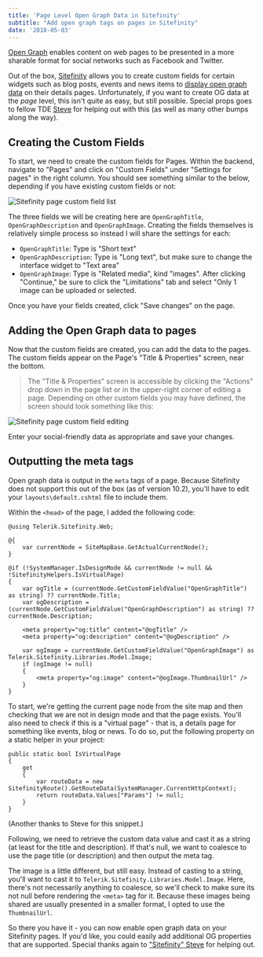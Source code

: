 ```yaml
---
title: 'Page Level Open Graph Data in Sitefinity'
subtitle: "Add open graph tags on pages in Sitefinity"
date: '2018-05-03'
---
```


[Open Graph](http://ogp.me/) enables content on web pages to be presented in a more sharable format for
social networks such as Facebook and Twitter.

Out of the box, [Sitefinity](https://www.sitefinity.com/) allows you to create custom fields for certain widgets such as blog posts, events and news items to [display open graph data](https://docs.sitefinity.com/open-graph-settings) on their details pages. Unfortunately, if you want to create OG data at the _page_ level, this isn't quite as easy, but still possible. Special props goes to fellow TDE [Steve](https://www.sitefinitysteve.com/) for helping out with this (as well as many other bumps along the way).

## Creating the Custom Fields

To start, we need to create the custom fields for Pages. Within the backend, navigate to "Pages" and click on "Custom Fields" under "Settings for pages" in the right column. You should see something similar to the below, depending if you have existing custom fields or not:

![Sitefinity page custom field list](/img/blog/sitefinity/sitefinity-page-custom-fields-list.png)

The three fields we will be creating here are `OpenGraphTitle`, `OpenGraphDescription` and `OpenGraphImage`. Creating the fields themselves is relatively simple process so instead I will share the settings for each:

- `OpenGraphTitle`: Type is "Short text"
- `OpenGraphDescription`: Type is "Long text", but make sure to change the interface widget to "Text area"
- `OpenGraphImage`: Type is "Related media", kind "images". After clicking "Continue," be sure to click the "Limitations" tab and select "Only 1 image can be uploaded or selected.

Once you have your fields created, click "Save changes" on the page.

## Adding the Open Graph data to pages

Now that the custom fields are created, you can add the data to the pages. The custom fields appear on the Page's "Title & Properties" screen, near the bottom.

> The "Title & Properties" screen is accessible by clicking the "Actions" drop down in the page list or in the upper-right corner of editing a page. Depending on other custom fields you may have defined, the screen should look something like this:

![Sitefinity page custom field editing](/img/blog/sitefinity/sitefinity-page-custom-fields-editor.png)

Enter your social-friendly data as appropriate and save your changes.

## Outputting the meta tags

Open graph data is output in the `meta` tags of a page. Because Sitefinity does not support this out of the box (as of version 10.2), you'll have to edit your `layouts\default.cshtml` file to include them.

Within the `<head>` of the page, I added the following code:

```
@using Telerik.Sitefinity.Web;

@{
    var currentNode = SiteMapBase.GetActualCurrentNode();
}

@if (!SystemManager.IsDesignMode && currentNode != null && !SitefinityHelpers.IsVirtualPage)
{
    var ogTitle = (currentNode.GetCustomFieldValue("OpenGraphTitle") as string) ?? currentNode.Title;
    var ogDescription = (currentNode.GetCustomFieldValue("OpenGraphDescription") as string) ?? currentNode.Description;

    <meta property="og:title" content="@ogTitle" />
    <meta property="og:description" content="@ogDescription" />

    var ogImage = currentNode.GetCustomFieldValue("OpenGraphImage") as Telerik.Sitefinity.Libraries.Model.Image;
    if (ogImage != null)
    {
        <meta property="og:image" content="@ogImage.ThumbnailUrl" />
    }
}
```

To start, we're getting the current page node from the site map and then checking that we are not in design mode and that the page exists.
You'll also need to check if this is a "virtual page" - that is, a details page for something like events, blog or news. To do so, put the following property on a static helper in your project:

```
public static bool IsVirtualPage
{
    get
    {
        var routeData = new SitefinityRoute().GetRouteData(SystemManager.CurrentHttpContext);
        return routeData.Values["Params"] != null;
    }
}
```

(Another thanks to Steve for this snippet.)

Following, we need to retrieve the custom data value and cast it as a string (at least for the title and description). If that's null, we want to coalesce to use the page title (or description) and then output the meta tag.

The image is a little different, but still easy. Instead of casting to a string, you'll want to cast it to `Telerik.Sitefinity.Libraries.Model.Image`. Here, there's not necessarily anything to coalesce, so we'll check to make sure its not null before rendering the `<meta>` tag for it. Because these images being shared are usually presented in a smaller format, I opted to use the `ThumbnailUrl`.

So there you have it - you can now enable open graph data on your Sitefinity pages. If you'd like, you could easily add additional OG properties that are supported. Special thanks again to ["Sitefinity" Steve](https://www.sitefinitysteve.com/) for helping out.

